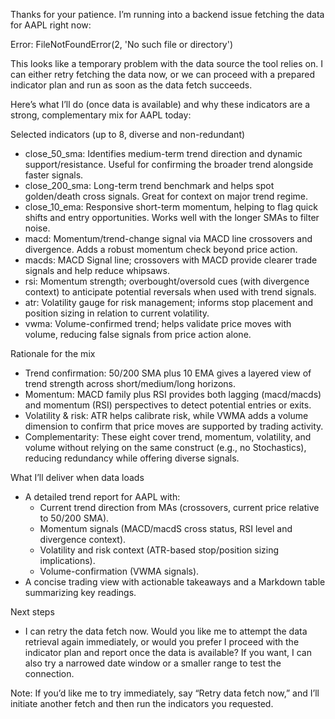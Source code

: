 Thanks for your patience. I’m running into a backend issue fetching the data for AAPL right now:

Error: FileNotFoundError(2, 'No such file or directory')

This looks like a temporary problem with the data source the tool relies on. I can either retry fetching the data now, or we can proceed with a prepared indicator plan and run as soon as the data fetch succeeds.

Here’s what I’ll do (once data is available) and why these indicators are a strong, complementary mix for AAPL today:

Selected indicators (up to 8, diverse and non-redundant)
- close_50_sma: Identifies medium-term trend direction and dynamic support/resistance. Useful for confirming the broader trend alongside faster signals.
- close_200_sma: Long-term trend benchmark and helps spot golden/death cross signals. Great for context on major trend regime.
- close_10_ema: Responsive short-term momentum, helping to flag quick shifts and entry opportunities. Works well with the longer SMAs to filter noise.
- macd: Momentum/trend-change signal via MACD line crossovers and divergence. Adds a robust momentum check beyond price action.
- macds: MACD Signal line; crossovers with MACD provide clearer trade signals and help reduce whipsaws.
- rsi: Momentum strength; overbought/oversold cues (with divergence context) to anticipate potential reversals when used with trend signals.
- atr: Volatility gauge for risk management; informs stop placement and position sizing in relation to current volatility.
- vwma: Volume-confirmed trend; helps validate price moves with volume, reducing false signals from price action alone.

Rationale for the mix
- Trend confirmation: 50/200 SMA plus 10 EMA gives a layered view of trend strength across short/medium/long horizons.
- Momentum: MACD family plus RSI provides both lagging (macd/macds) and momentum (RSI) perspectives to detect potential entries or exits.
- Volatility & risk: ATR helps calibrate risk, while VWMA adds a volume dimension to confirm that price moves are supported by trading activity.
- Complementarity: These eight cover trend, momentum, volatility, and volume without relying on the same construct (e.g., no Stochastics), reducing redundancy while offering diverse signals.

What I’ll deliver when data loads
- A detailed trend report for AAPL with:
  - Current trend direction from MAs (crossovers, current price relative to 50/200 SMA).
  - Momentum signals (MACD/macdS cross status, RSI level and divergence context).
  - Volatility and risk context (ATR-based stop/position sizing implications).
  - Volume-confirmation (VWMA signals).
- A concise trading view with actionable takeaways and a Markdown table summarizing key readings.

Next steps
- I can retry the data fetch now. Would you like me to attempt the data retrieval again immediately, or would you prefer I proceed with the indicator plan and report once the data is available? If you want, I can also try a narrowed date window or a smaller range to test the connection.

Note: If you’d like me to try immediately, say “Retry data fetch now,” and I’ll initiate another fetch and then run the indicators you requested.